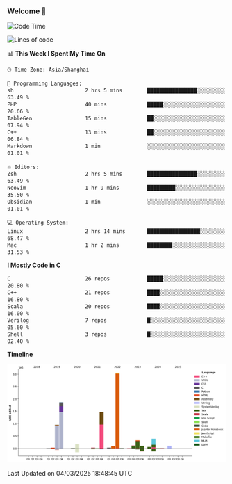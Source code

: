 ### Welcome 👋

<!--START_SECTION:waka-->
![Code Time](http://img.shields.io/badge/Code%20Time-1%2C835%20hrs%2050%20mins-blue)

![Lines of code](https://img.shields.io/badge/From%20Hello%20World%20I%27ve%20Written-8.8%20million%20lines%20of%20code-blue)

📊 **This Week I Spent My Time On** 

```text
🕑︎ Time Zone: Asia/Shanghai

💬 Programming Languages: 
sh                       2 hrs 5 mins        ████████████████░░░░░░░░░   63.49 % 
PHP                      40 mins             █████░░░░░░░░░░░░░░░░░░░░   20.66 % 
TableGen                 15 mins             ██░░░░░░░░░░░░░░░░░░░░░░░   07.94 % 
C++                      13 mins             ██░░░░░░░░░░░░░░░░░░░░░░░   06.84 % 
Markdown                 1 min               ░░░░░░░░░░░░░░░░░░░░░░░░░   01.01 % 

🔥 Editors: 
Zsh                      2 hrs 5 mins        ████████████████░░░░░░░░░   63.49 % 
Neovim                   1 hr 9 mins         █████████░░░░░░░░░░░░░░░░   35.50 % 
Obsidian                 1 min               ░░░░░░░░░░░░░░░░░░░░░░░░░   01.01 % 

💻 Operating System: 
Linux                    2 hrs 14 mins       █████████████████░░░░░░░░   68.47 % 
Mac                      1 hr 2 mins         ████████░░░░░░░░░░░░░░░░░   31.53 % 
```

**I Mostly Code in C** 

```text
C                        26 repos            █████░░░░░░░░░░░░░░░░░░░░   20.80 % 
C++                      21 repos            ████░░░░░░░░░░░░░░░░░░░░░   16.80 % 
Scala                    20 repos            ████░░░░░░░░░░░░░░░░░░░░░   16.00 % 
Verilog                  7 repos             █░░░░░░░░░░░░░░░░░░░░░░░░   05.60 % 
Shell                    3 repos             █░░░░░░░░░░░░░░░░░░░░░░░░   02.40 % 
```



**Timeline**

![Lines of Code chart](https://raw.githubusercontent.com/Bohan-hu/Bohan-hu/master/assets/bar_graph.png)


 Last Updated on 04/03/2025 18:48:45 UTC
<!--END_SECTION:waka-->



